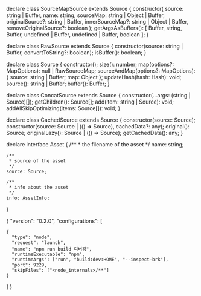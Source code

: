 declare class SourceMapSource extends Source {
	constructor(
		source: string | Buffer,
		name: string,
		sourceMap: string | Object | Buffer,
		originalSource?: string | Buffer,
		innerSourceMap?: string | Object | Buffer,
		removeOriginalSource?: boolean
	);
	getArgsAsBuffers(): [
		Buffer,
		string,
		Buffer,
		undefined | Buffer,
		undefined | Buffer,
		boolean
	];
}

declare class RawSource extends Source {
	constructor(source: string | Buffer, convertToString?: boolean);
	isBuffer(): boolean;
}

declare class Source {
	constructor();
	size(): number;
	map(options?: MapOptions): null | RawSourceMap;
	sourceAndMap(options?: MapOptions): { source: string | Buffer; map: Object };
	updateHash(hash: Hash): void;
	source(): string | Buffer;
	buffer(): Buffer;
}

declare class ConcatSource extends Source {
	constructor(...args: (string | Source)[]);
	getChildren(): Source[];
	add(item: string | Source): void;
	addAllSkipOptimizing(items: Source[]): void;
}

declare class CachedSource extends Source {
	constructor(source: Source);
	constructor(source: Source | (() => Source), cachedData?: any);
	original(): Source;
	originalLazy(): Source | (() => Source);
	getCachedData(): any;
}

declare interface Asset {
	/**
	 * the filename of the asset
	 */
	name: string;

	/**
	 * source of the asset
	 */
	source: Source;

	/**
	 * info about the asset
	 */
	info: AssetInfo;
}


{
  "version": "0.2.0",
  "configurations": [
    
    {
      "type": "node",
      "request": "launch",
      "name": "npm run build 디버깅",
      "runtimeExecutable": "npm",
      "runtimeArgs": ["run", "build:dev:HOME", "--inspect-brk"],
      "port": 9229,
      "skipFiles": ["<node_internals>/**"]
    }
  ]
}